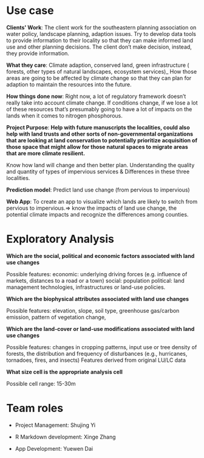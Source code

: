 # Use case
**Clients' Work**:
The client work for the southeastern planning association on water policy, landscape planning, adaption issues.
Try to develop data tools to provide information to their locality so that they can make informed land use and other planning decisions.
The client don’t make decision, instead, they provide information.

**What they care**:
Climate adaption, conserved land, green infrastructure ( forests, other types of natural landscapes, ecosystem services)_ How those areas are going to be affected by climate change so that they can plan for adaption to maintain the resources into the future.

**How things done now**:
Right now, a lot of regulatory framework doesn’t really take into account climate change. If conditions change, if we lose a lot of these resources that’s presumably going to have a lot of impacts on the lands when it comes to nitrogen phosphorous.

**Project Purpose**:
**Help with future manuscripts the localities, could also help with land trusts and other sorts of non-governmental organizations that are looking at land conservation to potentially prioritize acquisition of those space that might allow for those natural spaces to migrate areas that are more climate resilient.**

Know how land will change and then better plan.
Understanding the quality and quantity of types of impervious services & Differences in these three localities.


**Prediction model**: Predict land use change (from pervious to impervious)

**Web App**: To create an app to visualize which lands are likely to switch from pervious to impervious.⇒ know the impacts of land use change, the potential climate impacts and recognize the differences among counties.

# Exploratory Analysis
**Which are the social, political and economic factors associated with land use changes**

Possible features: economic: underlying driving forces (e.g. influence of markets, distances to a road or a town)
                   social: population
                   political: land management technologies, infrastructures or land-use policies.

**Which are the biophysical attributes associated with land use changes**

Possible features: elevation, slope, soil type, greenhouse gas/carbon emission, pattern of vegetation change,

**Which are the land-cover or land-use modifications associated with land use changes**

Possible features: changes in cropping patterns, input use or tree density of forests, 
                   the distribution and frequency of disturbances (e.g., hurricanes, tornadoes, fires, and insects)
                   Features derived from original LU/LC data


**What size cell is the appropriate analysis cell**

Possible cell range: 15-30m

# Team roles

- Project Management: Shujing Yi

- R Markdown development: Xinge Zhang

- App Development: Yuewen Dai

